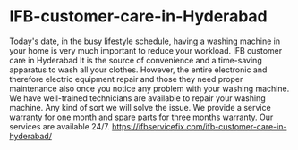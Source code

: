 # IFB-customer-care-in-Hyderabad
  Today's date, in the busy lifestyle schedule, having a washing machine in your home is very much important to reduce your workload. IFB customer care in Hyderabad It is the source of convenience and a time-saving apparatus to wash all your clothes. However, the entire electronic and therefore electric equipment repair and those they need proper maintenance also once you notice any problem with your washing machine. We have well-trained technicians are available to repair your washing machine. Any kind of sort we will solve the issue. We provide a service warranty for one month and spare parts for three months warranty. Our services are available 24/7. https://ifbservicefix.com/ifb-customer-care-in-hyderabad/
